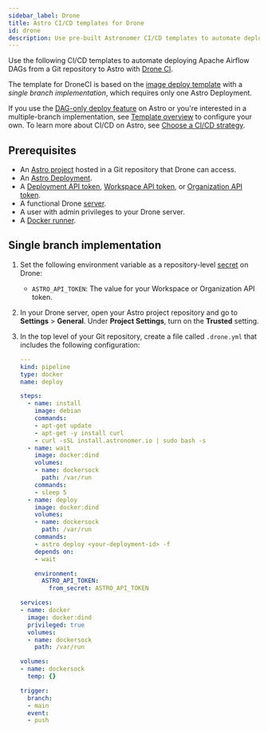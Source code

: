 ```yaml
---
sidebar_label: Drone
title: Astro CI/CD templates for Drone
id: drone
description: Use pre-built Astronomer CI/CD templates to automate deploying Apache Airflow DAGs to Astro using Drone CI.
---
```


Use the following CI/CD templates to automate deploying Apache Airflow DAGs from a Git repository to Astro with [Drone CI](https://www.drone.io/).

The template for DroneCI is based on the [image deploy template](template-overview.md) with a _single branch implementation_, which requires only one Astro Deployment.

If you use the [DAG-only deploy feature](deploy-code.md#deploy-dags-only) on Astro or you're interested in a multiple-branch implementation, see [Template overview](template-overview.md) to configure your own. To learn more about CI/CD on Astro, see [Choose a CI/CD strategy](set-up-ci-cd.md).

## Prerequisites

- An [Astro project](cli/develop-project.md#create-an-astro-project) hosted in a Git repository that Drone can access.
- An [Astro Deployment](create-deployment.md).
- A [Deployment API token](deployment-api-tokens.md), [Workspace API token](workspace-api-tokens.md), or [Organization API token](organization-api-tokens.md).
- A functional Drone [server](https://docs.drone.io/server/overview/).
- A user with admin privileges to your Drone server.
- A [Docker runner](https://docs.drone.io/runner/docker/overview/).

## Single branch implementation

1. Set the following environment variable as a repository-level [secret](https://docs.drone.io/secret/repository/) on Drone:

    - `ASTRO_API_TOKEN`: The value for your Workspace or Organization API token.

2. In your Drone server, open your Astro project repository and go to **Settings** > **General**. Under **Project Settings**, turn on the **Trusted** setting.

3. In the top level of your Git repository, create a file called `.drone.yml` that includes the following configuration:

    ```yaml
    ---
    kind: pipeline
    type: docker
    name: deploy

    steps:
      - name: install
        image: debian
        commands:
        - apt-get update
        - apt-get -y install curl
        - curl -sSL install.astronomer.io | sudo bash -s
      - name: wait
        image: docker:dind
        volumes:
        - name: dockersock
          path: /var/run
        commands:
        - sleep 5
      - name: deploy
        image: docker:dind
        volumes:
        - name: dockersock
          path: /var/run
        commands:
        - astro deploy <your-deployment-id> -f
        depends on:
        - wait

        environment:
          ASTRO_API_TOKEN:
            from_secret: ASTRO_API_TOKEN

    services:
    - name: docker
      image: docker:dind
      privileged: true
      volumes:
      - name: dockersock
        path: /var/run

    volumes:
    - name: dockersock
      temp: {}

    trigger:
      branch:
      - main
      event:
      - push
    ```

